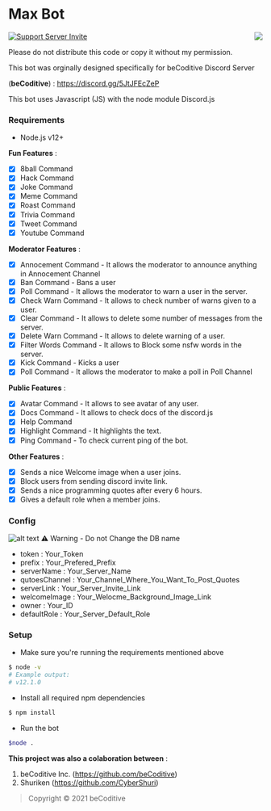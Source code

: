 # Max Bot
<a href="https://becoditive.ml"><img align="right" src="https://cdn.discordapp.com/attachments/802855640632524803/807151463401783306/Untitled-1.png"></a>





[![Support Server Invite](https://img.shields.io/discord/208023865127862272.svg?color=7289da&label=Discord4J&logo=discord&style=flat-square)](https://discord.gg/5JtJFEcZeP)

Please do not distribute this code or copy it without my permission.

This bot was orginally designed specifically for beCoditive Discord Server 

(**beCoditive**) : https://discord.gg/5JtJFEcZeP

This bot uses Javascript (JS) with the node module Discord.js

### Requirements
- Node.js v12+

**Fun Features** :
- [x] 8ball Command
- [x] Hack Command
- [x] Joke Command
- [x] Meme Command
- [x] Roast Command
- [x] Trivia Command
- [x] Tweet Command
- [x] Youtube Command

**Moderator Features** :
- [x] Annocement Command - It allows the moderator to announce anything in Annocement Channel
- [x] Ban Command - Bans a user 
- [x] Poll Command - It allows the moderator to warn a user in the server.
- [x] Check Warn Command - It allows to check number of warns given to a user.
- [x] Clear Command - It allows to delete some number of messages from the server.
- [x] Delete Warn Command - It allows to delete warning of a user.
- [x] Filter Words Command - It allows to Block some nsfw words in the server.
- [x] Kick Command - Kicks a user 
- [x] Poll Command - It allows the moderator to make a poll in Poll Channel

**Public Features** :
- [x] Avatar Command - It allows to see avatar of any user.
- [x] Docs Command - It allows to check docs of the discord.js
- [x] Help Command
- [x] Highlight Command - It highlights the text.
- [x] Ping Command - To check current ping of the bot.

**Other Features** :
- [x] Sends a nice Welcome image when a user joins.
- [x] Block users from sending discord invite link.
- [x] Sends a nice programming quotes after every 6 hours.
- [x] Gives a default role when a member joins.

### Config
![alt text](https://cdn.discordapp.com/attachments/802855640632524803/807144193721368616/config.js_-_Max_Bot_v1_Final_Version_-_Visual_Studio_Code_05-02-2021_12_31_07.png)
  ⚠ Warning - Do not Change the DB name
- token : Your_Token
- prefix : Your_Prefered_Prefix
- serverName : Your_Server_Name
- qutoesChannel : Your_Channel_Where_You_Want_To_Post_Quotes
- serverLink : Your_Server_Invite_Link
- welcomeImage : Your_Welocme_Background_Image_Link
- owner : Your_ID
- defaultRole : Your_Server_Default_Role

### Setup
- Make sure you're running the requirements mentioned above
```sh
$ node -v
# Example output:
# v12.1.0
```

- Install all required npm dependencies

```sh
$ npm install
```
- Run the bot
```sh
$node .
```

**This project was also a colaboration between** :
1. beCoditive Inc. (https://github.com/beCoditive)
2. Shuriken (https://github.com/CyberShuri)

> Copyright © 2021 beCoditive

